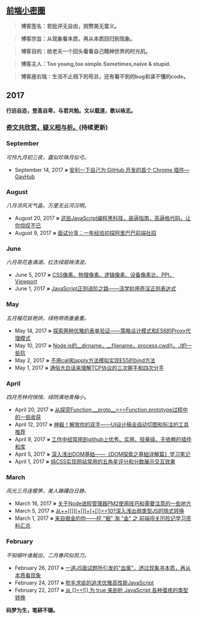 ## [前端小密圈](http://qdxmq.com/)

> **博客签名：若批评无自由，则赞美无意义。**

> **博客宗旨：从现象看本质，再从本质回归到现象。**

> **博客目的：给老夫一个回头看看自己精神世界的时光机。**

> **博客主人：Too young,too simple.Sometimes,naive & stupid.**
               
> **博客座右铭：生活不止裆下的苟且，还有看不到的bug和读不懂的code。**

## 2017
**行远自迩，登高自卑，与君共勉。文以载道，歌以咏志。** 

### **[奇文共欣赏，疑义相与析。](https://github.com/jawil/blog/issues/6)(持续更新)**
### September
*可怜九月初三夜，露似珍珠月似弓。*
* September 14, 2017 **»** [安利一下自己为 GitHub 开发的首个 Chrome 插件—GayHub](https://github.com/jawil/blog/issues/28)


### August
*八月凉风天气晶，万里无云河汉明。*
* August 20, 2017 **»** [这些JavaScript编程黑科技，装逼指南，高逼格代码，让你惊叹不已](https://github.com/jawil/blog/issues/24)
* August 9, 2017 **»** [面试分享：一年经验初探阿里巴巴前端社招](https://github.com/jawil/blog/issues/22)

### June
*六月荷花香满湖，红衣绿扇映清波。*
* June 5, 2017 **»** [CSS像素、物理像素、逻辑像素、设备像素比、PPI、Viewport](https://github.com/jawil/blog/issues/21)
* June 1, 2017 **»** [JavaScript正则进阶之路——活学妙用奇淫正则表达式](https://github.com/jawil/blog/issues/20)


### May
*五月榴花妖艳烘，绿杨带雨垂垂重。*


* May 14, 2017 **»** [探索两种优雅的表单验证——策略设计模式和ES6的Proxy代理模式](https://github.com/jawil/blog/issues/19)
* May 10, 2017 **»** [Node.js的__dirname，__filename，process.cwd()，./的一些坑](https://github.com/jawil/blog/issues/18)
* May 2, 2017 **»** [不用call和apply方法模拟实现ES5的bind方法](https://github.com/jawil/blog/issues/16)
* May 1, 2017 **»** [通俗大白话来理解TCP协议的三次握手和四次分手](https://github.com/jawil/blog/issues/14)

### April
*四月芳林何悄悄，绿阴满地青梅小。*

* April 20, 2017 **»** [从探究Function.\_\_proto\_\_===Function.prototype过程中的一些收获](https://github.com/jawil/blog/issues/13)
* April 12, 2017 **»** [神器！解放你的双手——UI设计稿全自动切图和标注的工具推荐](https://github.com/jawil/blog/issues/11)
* April 9, 2017 **»** [工作中经常用到github上优秀、实用、轻量级、无依赖的插件和库](https://github.com/jawil/blog/issues/10)
* April 5, 2017 **»** [深入浅出DOM基础——《DOM探索之基础详解篇》学习笔记](https://github.com/jawil/blog/issues/9)
* April 1, 2017 **»** [纯CSS实现网站常用的五角星评分和分数展示交互效果](https://github.com/jawil/blog/issues/8)

### March
*风光三月连樱笋，美人踌躇白日静。*

* March 16, 2017 **»** [关于Node进程管理器PM2使用技巧和需要注意的一些地方](https://github.com/jawil/blog/issues/7)
* March 5, 2017 **»** [从++\[\[\]\][+\[]\]+\[+\[\]\]==10?深入浅出弱类型JS的隐式转换](https://github.com/jawil/blog/issues/5)
* March 1, 2017 **»** [来自掘金的你——挖 "掘" 淘 "金" 之 前端闯关历险记学习资料汇总](https://github.com/jawil/blog/issues/4)

### February 
*不知细叶谁裁出，二月春风似剪刀。*

* February 26, 2017 **»** [一道JS面试题所引发的"血案"，透过现象寻本质，再从本质看现象](https://github.com/jawil/blog/issues/3)
* February 24, 2017 **»** [吹毛求疵的追求优雅高性能JavaScript](https://github.com/jawil/blog/issues/2)
* February 22, 2017 **»** [从 \[\]==!\[\] 为 true 来剖析 JavaScript 各种蛋疼的类型转换](https://github.com/jawil/blog/issues/1)

**码梦为生，笔耕不辍。** 
